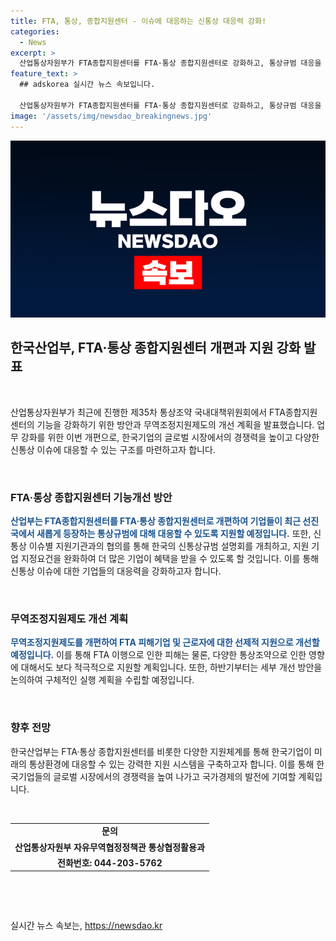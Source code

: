 ```yaml
---
title: FTA, 통상, 종합지원센터 - 이슈에 대응하는 신통상 대응력 강화!
categories:
  - News
excerpt: >
  산업통상자원부가 FTA종합지원센터를 FTA·통상 종합지원센터로 강화하고, 통상규범 대응을 위한 기능을 개선하겠다고 발표했다. 이를 위해 FTA 이행으로 발생하는 피해뿐 아니라, 탄소국경조정제도, 공급망 이슈 등 다양한 신통상규범에 대한 기업 지원을 강화할 예정이며, 세부 개선 방안을 하반기부터 추진할 계획이다. 또한, 지원기업 지정요건을 완화하고, 새로운 통상조약에 따른 부정적 영향도 지원 대상에 포함된다.
feature_text: >
  ## adskorea 실시간 뉴스 속보입니다.

  산업통상자원부가 FTA종합지원센터를 FTA·통상 종합지원센터로 강화하고, 통상규범 대응을 위한 기능을 개선하겠다고 발표했다. 이를 위해 FTA 이행으로 발생하는 피해뿐 아니라, 탄소국경조정제도, 공급망 이슈 등 다양한 신통상규범에 대한 기업 지원을 강화할 예정이며, 세부 개선 방안을 하반기부터 추진할 계획이다. 또한, 지원기업 지정요건을 완화하고, 새로운 통상조약에 따른 부정적 영향도 지원 대상에 포함된다.
image: '/assets/img/newsdao_breakingnews.jpg'
---
```


<p><img src="/assets/img/newsdao_breakingnews.jpg" alt="adskorea 속보" /></p>

<h2 data-ke-size="size26">한국산업부, FTA·통상 종합지원센터 개편과 지원 강화 발표</h2>

<p data-ke-size="size16">&nbsp;</p>

<p>산업통상자원부가 최근에 진행한 제35차 통상조약 국내대책위원회에서 FTA종합지원센터의 기능을 강화하기 위한 방안과 무역조정지원제도의 개선 계획을 발표했습니다. 업무 강화를 위한 이번 개편으로, 한국기업의 글로벌 시장에서의 경쟁력을 높이고 다양한 신통상 이슈에 대응할 수 있는 구조를 마련하고자 합니다.</p></p>

<p data-ke-size="size16">&nbsp;</p>

<h3 data-ke-size="size22">FTA·통상 종합지원센터 기능개선 방안</h3>

<p data-ke-size="size16"><b><span style="color: #1a5490;">산업부는 FTA종합지원센터를 FTA·통상 종합지원센터로 개편하여 기업들이 최근 선진국에서 새롭게 등장하는 통상규범에 대해 대응할 수 있도록 지원할 예정입니다.</span></b> 또한, 신통상 이슈별 지원기관과의 협의를 통해 한국의 신통상규범 설명회를 개최하고, 지원 기업 지정요건을 완화하여 더 많은 기업이 혜택을 받을 수 있도록 할 것입니다. 이를 통해 신통상 이슈에 대한 기업들의 대응력을 강화하고자 합니다.</p>

<p data-ke-size="size16">&nbsp;</p>

<h3 data-ke-size="size22">무역조정지원제도 개선 계획</h3>

<p data-ke-size="size16"><b><span style="color: #1a5490;">무역조정지원제도를 개편하여 FTA 피해기업 및 근로자에 대한 선제적 지원으로 개선할 예정입니다.</span></b> 이를 통해 FTA 이행으로 인한 피해는 물론, 다양한 통상조약으로 인한 영향에 대해서도 보다 적극적으로 지원할 계획입니다. 또한, 하반기부터는 세부 개선 방안을 논의하여 구체적인 실행 계획을 수립할 예정입니다.</p>

<p data-ke-size="size16">&nbsp;</p>

<h3 data-ke-size="size22">향후 전망</h3>

<p data-ke-size="size16">한국산업부는 FTA·통상 종합지원센터를 비롯한 다양한 지원체계를 통해 한국기업이 미래의 통상환경에 대응할 수 있는 강력한 지원 시스템을 구축하고자 합니다. 이를 통해 한국기업들의 글로벌 시장에서의 경쟁력을 높여 나가고 국가경제의 발전에 기여할 계획입니다.</p>

<p data-ke-size="size16">&nbsp;</p>

<table>
    <tbody>
        <tr>
            <td style="text-align: center; height: 17px;"><b>문의</b></td>
        </tr>
        <tr>
            <td style="text-align: center; height: 17px;"><b>산업통상자원부 자유무역협정정책관 통상협정활용과</b></td>
        </tr>
        <tr>
            <td style="text-align: center; height: 17px;"><b>전화번호: 044-203-5762</b></td>
        </tr>
    </tbody>
</table>

<p data-ke-size="size16">&nbsp;</p>

<p data-ke-size="size16">&nbsp;</p>
실시간 뉴스 속보는, <a href="https://newsdao.kr" rel="dofollow">https://newsdao.kr</a>


